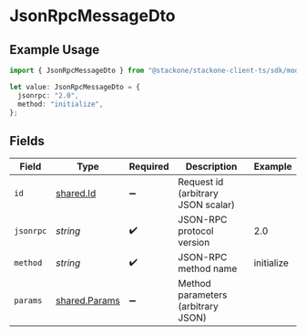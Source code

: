 # JsonRpcMessageDto

## Example Usage

```typescript
import { JsonRpcMessageDto } from "@stackone/stackone-client-ts/sdk/models/shared";

let value: JsonRpcMessageDto = {
  jsonrpc: "2.0",
  method: "initialize",
};
```

## Fields

| Field                                                 | Type                                                  | Required                                              | Description                                           | Example                                               |
| ----------------------------------------------------- | ----------------------------------------------------- | ----------------------------------------------------- | ----------------------------------------------------- | ----------------------------------------------------- |
| `id`                                                  | [shared.Id](../../../sdk/models/shared/id.md)         | :heavy_minus_sign:                                    | Request id (arbitrary JSON scalar)                    |                                                       |
| `jsonrpc`                                             | *string*                                              | :heavy_check_mark:                                    | JSON-RPC protocol version                             | 2.0                                                   |
| `method`                                              | *string*                                              | :heavy_check_mark:                                    | JSON-RPC method name                                  | initialize                                            |
| `params`                                              | [shared.Params](../../../sdk/models/shared/params.md) | :heavy_minus_sign:                                    | Method parameters (arbitrary JSON)                    |                                                       |
